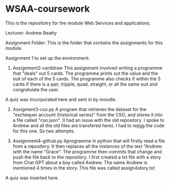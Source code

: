 # WSAA-coursework

This is the repositotry for the module Web Services and applications. 

Lecturer: Andrew Beatty

Assignment Folder:
This is the folder that contains the assignments for this module.

Assignment 1 to set up the environment.

1. Assignment2-carddraw
   This assignment involved writing a programme that "deals" out 5 cards. The programme prints out the value and the suit of each of the 5 cards. The programme also checks if within the 5 cards if there is a pair, tripple, quad, straight, or all the same suit and congratulate the user.

A quiz was incorporated here and sent in by moodle.

2. Assigment3-cso.py
A program that retrieves the dataset for the "exchequer account (historical series)" from the CSO, and stores it into a file called "cso.json".
(I had an issue with the old repository. I spoke to Andrew and all the old files are transfered here). I had to rejigg the code for this one. So two attempts. 

3. Assignment4-github.py
Aprogramme in python that will firstly read a file from a repository. It then replaces all the instances of the text "Andrew: with the name "Grace". The programme then commits that change and push the file back to the repository. 
I first created a txt file with a story from Chat GPT about a boy called Andrew. The name Andrew is mentioned 4 times in the story. This file was called assign4story.txt  

A quiz was inserted here. 
 
